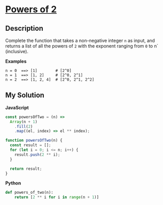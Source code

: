 # [Powers of 2](https://www.codewars.com/kata/57a083a57cb1f31db7000028)

## Description

Complete the function that takes a non-negative integer `n` as input, and returns a list of all the powers of `2` with the exponent ranging from `0` to n` (inclusive).

**Examples**

```
n = 0  ==> [1]        # [2^0]
n = 1  ==> [1, 2]     # [2^0, 2^1]
n = 2  ==> [1, 2, 4]  # [2^0, 2^1, 2^2]
```

## My Solution

**JavaScript**

```js
const powersOfTwo = (n) =>
  Array(n + 1)
    .fill(2)
    .map((el, index) => el ** index);
```

```js
function powersOfTwo(n) {
  const result = [];
  for (let i = 0; i <= n; i++) {
    result.push(2 ** i);
  }

  return result;
}
```

**Python**

```py
def powers_of_two(n):
    return [2 ** i for i in range(n + 1)]
```
